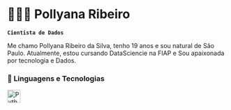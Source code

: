 # 👩🏻‍💻 Pollyana Ribeiro 

**`Cientista de Dados`**

Me chamo Pollyana Ribeiro da Silva, tenho 19 anos e sou natural de São Paulo. Atualmente, estou cursando DataSciencie na FIAP e Sou apaixonada por tecnologia e Dados. 

### 🤖 Linguagens e Tecnologias

<img 
    align="left" 
    alt="Python" 
    title="Python"
    width="30px" 
    style="padding-right: 10px;" 
    src="https://cdn.jsdelivr.net/gh/devicons/devicon@latest/icons/python/python-original.svg" 
/>

<br/>
<br/>
